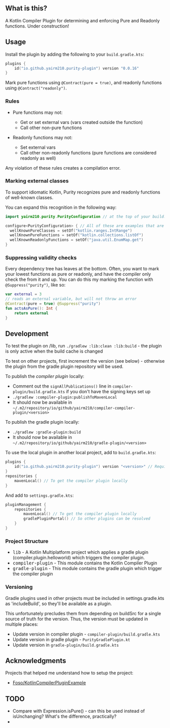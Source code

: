 ## What is this?

A Kotlin Compiler Plugin for determining and enforcing Pure and Readonly functions. Under construction!

## Usage

Install the plugin by adding the following to your `build.gradle.kts`:

```kotlin
plugins {
    id("io.github.yairm210.purity-plugin") version "0.0.16"
}
```

Mark pure functions using `@Contract(pure = true)`, and readonly functions using `@Contract("readonly")`.

### Rules

- Pure functions may not:
  - Get or set external vars (vars created outside the function)
  - Call other non-pure functions

- Readonly functions may not:
  - Set external vars
  - Call other non-readonly functions (pure functions are considered readonly as well)

Any violation of these rules creates a compilation error.

### Marking external classes

To support idiomatic Kotlin, Purity recognizes pure and readonly functions of well-known classes.

You can expand this recognition in the following way:

```kotlin
import yairm210.purity.PurityConfiguration // at the top of your build.gradle.kts

configure<PurityConfiguration> { // All of these are examples that are already contained in the known functions/classes 
  wellKnownPureClasses = setOf("kotlin.ranges.IntRange")
  wellKnownPureFunctions = setOf("kotlin.collections.listOf")
  wellKnownReadonlyFunctions = setOf("java.util.EnumMap.get")
}

```

### Suppressing validity checks

Every dependency tree has leaves at the bottom. 
Often, you want to mark your lowest functions as pure or readonly, and have the compiler only check the from it and up.
You can do this my marking the function with `@Suppress("purity")`, like so:

```kotlin
var external = 3
// reads an external variable, but will not throw an error
@Contract(pure = true) @Suppress("purity")
fun actsAsPure(): Int {
    return external
}
```

## Development

To test the plugin on /lib, run `./gradlew :lib:clean :lib:build` - the plugin is only active when the build cache is changed

To test on other projects, first increment the version (see below) - otherwise the plugin from the gradle plugin repository will be used.

To publish the *compiler plugin* locally:
- Comment out the `signAllPublications()` line in `compiler-plugin/build.gradle.kts` if you don't have the signing keys set up
- `./gradlew :compiler-plugin:publishToMavenLocal`
- It should now be available in `~/.m2/repository/io/github/yairm210/compiler-compiler-plugin/<version>`

To publish the gradle plugin locally:
- `./gradlew :gradle-plugin:build`
- It should now be available in `~/.m2/repository/io/github/yairm210/gradle-plugin/<version>`

To use the local plugin in another local project, add to `build.gradle.kts`:

```kotlin
plugins {
    id("io.github.yairm210.purity-plugin") version "<version>" // Require the gradle plugin
}
repositories {
    mavenLocal() // To get the compiler plugin locally
}
```

And add to `settings.gradle.kts`:

```kotlin
pluginManagement {
    repositories {
        mavenLocal() // To get the compiler plugin locally
        gradlePluginPortal() // So other plugins can be resolved
    }
}
```
### Project Structure

- <kbd>lib</kbd> - A Kotlin Multiplatform project which applies a gradle plugin (compiler.plugin.helloworld) which triggers the compiler plugin.
- <kbd>compiler-plugin</kbd> - This module contains the Kotlin Compiler Plugin
- <kbd>gradle-plugin</kbd> - This module contains the gradle plugin which trigger the compiler plugin


### Versioning

Gradle plugins used in other projects must be included in settings.gradle.kts as 'includeBuild', so they'll be available as a plugin.

This unfortunately precludes them from depending on buildSrc for a single source of truth for the version.
Thus, the version must be updated in multiple places:

- Update version in compiler plugin - `compiler-plugin/build.gradle.kts`
- Update version in gradle plugin - `PurityGradlePlugin.kt`
- Update version in `gradle-plugin/build.gradle.kts`

## Acknowledgments

Projects that helped me understand how to setup the project:
* [Foso/KotlinCompilerPluginExample](https://github.com/Foso/KotlinCompilerPluginExample)

## TODO

- Compare with Expression.isPure() - can this be used instead of isUnchanging? What's the difference, practically? 
- 